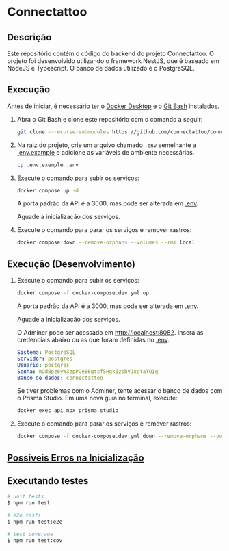 # Connectattoo

## Descrição

Este repositório contém o código do backend do projeto Connectattoo. O projeto foi desenvolvido utilizando o framework NestJS, que é baseado em NodeJS e Typescript. O banco de dados utilizado é o PostgreSQL.

## Execução

Antes de iniciar, é necessário ter o [Docker Desktop](https://www.docker.com/products/docker-desktop) e o [Git Bash](https://git-scm.com/downloads) instalados.

1. Abra o Git Bash e clone este repositório com o comando a seguir:

    ```bash
    git clone --recurse-submodules https://github.com/connectattoo/connectattoo.backend
    ```

2. Na raiz do projeto, crie um arquivo chamado `.env` semelhante a [.env.example](.env.example) e adicione as variáveis de ambiente necessárias.

    ```bash
    cp .env.exemple .env
    ```

3. Execute o comando para subir os serviços:

    ```bash
    docker compose up -d
    ```

    A porta padrão da API é a 3000, mas pode ser alterada em [.env](.env).

    Aguade a inicialização dos serviços.

4. Execute o comando para parar os serviços e remover rastros:

    ```bash
    docker compose down --remove-orphans --volumes --rmi local
    ```

## Execução (Desenvolvimento)

1. Execute o comando para subir os serviços:

    ```bash
    docker compose -f docker-compose.dev.yml up
    ```

    A porta padrão da API é a 3000, mas pode ser alterada em [.env](.env).

    Aguade a inicialização dos serviços.

    O Adminer pode ser acessado em <http://localhost:8082>. Insera as credenciais abaixo ou as que foram definidas no [.env](.env).

    ```yaml
    Sistema: PostgreSQL
    Servidor: postgres
    Usuario: postgres
    Senha: mQdBpz6yW3zpPOe86gtcfSHgk6zsbVJxsYaTOIq
    Banco de dados: connectattoo
    ```

    Se tiver problemas com o Adminer, tente acessar o banco de dados com o Prisma Studio. Em uma nova guia no terminal, execute:

    ```bash
    docker exec api npx prisma studio
    ```

2. Execute o comando para parar os serviços e remover rastros:

    ```bash
    docker compose -f docker-compose.dev.yml down --remove-orphans --volumes --rmi local
    ```

## [Possíveis Erros na Inicialização](/docs/erros-na-inicializacao.md)

## Executando testes

```bash
# unit tests
$ npm run test

# e2e tests
$ npm run test:e2e

# test coverage
$ npm run test:cov
```
